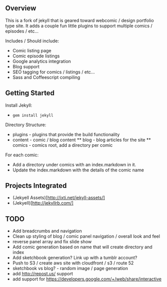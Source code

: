 

## Overview ## 

This is a fork of jekyll that is geared toward webcomic / design portfolio type site. It adds a couple fun little plugins to support multiple comics / episodes / etc...

Includes / Should include:
* Comic listing page
* Comic episode listings
* Google analytics integration
* Blog support
* SEO tagging for comics / listings / etc...
* Sass and Coffeescript compiling


## Getting Started ##

Install Jekyll:
* `gem install jekyll`

Directory Structure:
* plugins - plugins that provide the build functionality
* content - comic / blog content
** blog - blog articles for the site
** comics - comics root, add a directory per comic 

For each comic:
* Add a directory under comics with an index.markdown in it.
* Update the index.markdown with the details of the comic name


## Projects Integrated ##
* (Jekyell Assets)[http://ixti.net/jekyll-assets/]
* (Jekyell)[http://jekyllrb.com/]


## TODO ##
* Add breadcrumbs and navigation
* Clean up styling of blog / comic panel navigation / overall look and feel
* reverse panel array and fix slide show
* Add comic generation based on name that will create directory and index
* Add sketchbook generation? Link up with a tumblr account?
* Push to S3 / create aws site with cloudfront / s3 / route 52
* sketchbook vs blog? - random image / page generation 
* add http://repost.us/ support 
* add support for https://developers.google.com/+/web/share/interactive

